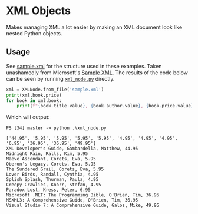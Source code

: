 # XML Objects

Makes managing XML a lot easier by making an XML document look like nested Python objects.

## Usage

See [sample.xml](sample.xml) for the structure used in these examples.  Taken unashamedly from Microsoft's [Sample XML](https://msdn.microsoft.com/en-us/library/ms762271.aspx).  The results of the code below can be seen by running [`xml_node.py`](xml_node.py) directly.

```python
xml = XMLNode.from_file('sample.xml')
print(xml.book.price)
for book in xml.book:
    print(f"{book.title.value}, {book.author.value}, {book.price.value}")
```

Which will output:

```
PS [34] master -> python .\xml_node.py

['44.95', '5.95', '5.95', '5.95', '5.95', '4.95', '4.95', '4.95', '6.95', '36.95', '36.95', '49.95']
XML Developer's Guide, Gambardella, Matthew, 44.95
Midnight Rain, Ralls, Kim, 5.95
Maeve Ascendant, Corets, Eva, 5.95
Oberon's Legacy, Corets, Eva, 5.95
The Sundered Grail, Corets, Eva, 5.95
Lover Birds, Randall, Cynthia, 4.95
Splish Splash, Thurman, Paula, 4.95
Creepy Crawlies, Knorr, Stefan, 4.95
Paradox Lost, Kress, Peter, 6.95
Microsoft .NET: The Programming Bible, O'Brien, Tim, 36.95
MSXML3: A Comprehensive Guide, O'Brien, Tim, 36.95
Visual Studio 7: A Comprehensive Guide, Galos, Mike, 49.95
```
